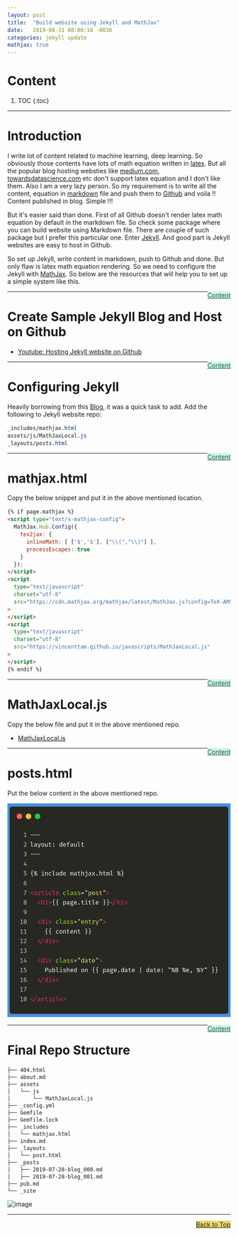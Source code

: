 ```yaml
---
layout: post
title:  "Build website using Jekyll and MathJax"
date:   2019-08-31 00:00:10 -0030
categories: jekyll update
mathjax: true
---
```


# Content

1. TOC
{:toc}
---

# Introduction

I write lot of content related to machine learning, deep learning. So obviously those contents have lots of math equation written in [latex](https://www.latex-project.org/). But all the popular blog hosting websties like [medium.com](https://medium.com/), [towardsdatascience.com](https://towardsdatascience.com/) etc don't support latex equation and I don't like them. Also I am a very lazy person. So my requirement is to write all the content, equation in [markdown](https://en.wikipedia.org/wiki/Markdown) file and push them to [Github](https://github.com/) and voila !! Content published in blog. Simple !!!  

But it's easier said than done. First of all Github doesn't render latex math equation by default in the markdown file. So check some package where you can build website using Markdown file. There are couple of such package but I prefer this particular one. Enter [Jekyll](https://jekyllrb.com/). And good part is Jekyll websites are easy to host in Github. 

So set up Jekyll, write content in markdown, push to Github and done. But only flaw is latex math equation rendering. So we need to configure the Jekyll with [MathJax](https://www.mathjax.org/). So below are the resources that will help you to set up a simple system like this. 

<a href="#Top" style="color:#2F4F4F;background-color: #c8f7e4;float: right;">Content</a>

----

# Create Sample Jekyll Blog and Host on Github

- [Youtube: Hosting Jekyll website on Github](https://www.youtube.com/watch?v=fqFjuX4VZmU)


<a href="#Top" style="color:#2F4F4F;background-color: #c8f7e4;float: right;">Content</a>

---

# Configuring Jekyll

Heavily borrowing from this [Blog](https://github.crookster.org/Adding-MathJAX-LaTeX-MathML-to-Jekyll/), it was a quick task to add. Add the following to Jekyll website repo:

```css
_includes/mathjax.html
assets/js/MathJaxLocal.js
_layouts/posts.html
```

<a href="#Top" style="color:#2F4F4F;background-color: #c8f7e4;float: right;">Content</a>

----

# mathjax.html

Copy the below snippet and put it in the above mentioned location.

```html
{% if page.mathjax %}
<script type="text/x-mathjax-config">
  MathJax.Hub.Config({
    tex2jax: {
      inlineMath: [ ['$','$'], ["\\(","\\)"] ],
      processEscapes: true
    }
  });
</script>
<script
  type="text/javascript"
  charset="utf-8"
  src="https://cdn.mathjax.org/mathjax/latest/MathJax.js?config=TeX-AMS-MML_HTMLorMML"
>
</script>
<script
  type="text/javascript"
  charset="utf-8"
  src="https://vincenttam.github.io/javascripts/MathJaxLocal.js"
>
</script>
{% endif %}
```

<a href="#Top" style="color:#2F4F4F;background-color: #c8f7e4;float: right;">Content</a>

----

# MathJaxLocal.js

Copy the below file and put it in the above mentioned repo.
- [MathJaxLocal.js](https://github.com/idcrook/idcrook.github.io/blob/master/assets/js/MathJaxLocal.js)

<a href="#Top" style="color:#2F4F4F;background-color: #c8f7e4;float: right;">Content</a>

----

# posts.html

Put the below content in the above mentioned repo.

![image](/assets/images/post_html.png)

<a href="#Top" style="color:#2F4F4F;background-color: #c8f7e4;float: right;">Content</a>

----

# Final Repo Structure

```
├── 404.html
├── about.md
├── assets
│   └── js
│       └── MathJaxLocal.js
├── _config.yml
├── Gemfile
├── Gemfile.lock
├── _includes
│   └── mathjax.html
├── index.md
├── _layouts
│   └── post.html
├── _posts
│   ├── 2019-07-28-blog_000.md
│   ├── 2019-07-28-blog_001.md
├── pub.md
└── _site
```


<img src="https://images.squarespace-cdn.com/content/550c6978e4b0c1da40fd1208/1541615714652-2BCR3Y3BU5X4U7KYMT5R/that%27s+it+done+logo-01.png?format=1500w&content-type=image%2Fpng" alt="image" width="400"/>

----

<a href="#Top" style="color:#023628;background-color: #f7d06a;float: right;">Back to Top</a>